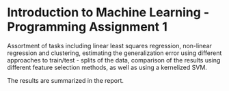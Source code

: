 # Introduction to Machine Learning - Programming Assignment 1 

Assortment of tasks including linear least squares regression, non-linear regression and clustering, estimating the generalization error using different approaches to train/test - splits of the data, comparison of the results using different feature selection methods, as well as using a kernelized SVM.

The results are summarized in the report.
